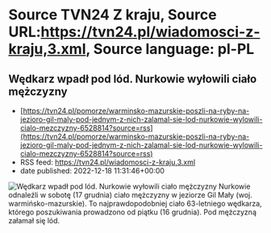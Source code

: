 # Source TVN24 Z kraju, Source URL:https://tvn24.pl/wiadomosci-z-kraju,3.xml, Source language: pl-PL

## Wędkarz wpadł pod lód. Nurkowie wyłowili ciało mężczyzny
 - [https://tvn24.pl/pomorze/warminsko-mazurskie-poszli-na-ryby-na-jezioro-gil-maly-pod-jednym-z-nich-zalamal-sie-lod-nurkowie-wylowili-cialo-mezczyzny-6528814?source=rss](https://tvn24.pl/pomorze/warminsko-mazurskie-poszli-na-ryby-na-jezioro-gil-maly-pod-jednym-z-nich-zalamal-sie-lod-nurkowie-wylowili-cialo-mezczyzny-6528814?source=rss)
 - RSS feed: https://tvn24.pl/wiadomosci-z-kraju,3.xml
 - date published: 2022-12-18 11:31:46+00:00

<img alt="Wędkarz wpadł pod lód. Nurkowie wyłowili ciało mężczyzny" src="https://tvn24.pl/najnowsze/cdn-zdjecie-785uhm-z-jeziora-gil-maly-wylowiono-cialo-mezczyzny-6528813/alternates/LANDSCAPE_1280" />
    Nurkowie odnaleźli w sobotę (17 grudnia) ciało mężczyzny w jeziorze Gil Mały (woj. warmińsko-mazurskie). To najprawdopodobniej ciało 63-letniego wędkarza, którego poszukiwania prowadzono od piątku (16 grudnia). Pod mężczyzną załamał się lód.
